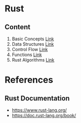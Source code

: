 # Rust

## Content
1. Basic Concepts [Link](https://github.com/rosa-lpz/Rust/tree/main/1.%20Basic%20Concepts)
2. Data Structures [Link](https://github.com/rosa-lpz/Rust/tree/main/2.%20Data%20Structures)
3. Control Flow [Link](https://github.com/rosa-lpz/Rust/tree/main/3.%20Control%20Flow)
4. Functions [Link](https://github.com/rosa-lpz/Rust/tree/main/4.%20Functions)
5. Rust Algorithms [Link](https://github.com/rosa-lpz/Rust/tree/main/Rust%20Algorithms)






# References

## Rust Documentation

* https://www.rust-lang.org/
* https://doc.rust-lang.org/book/
